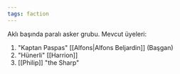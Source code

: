 ```yaml
---  
tags: faction  
---  
```

  
Aklı başında paralı asker grubu. Mevcut üyeleri:  
  
1. "Kaptan Paspas" [[Alfons|Alfons Beljardin]] (Başgan)  
2. "Hünerli" [[Harrion]]  
3. [[Philip]] "the Sharp"